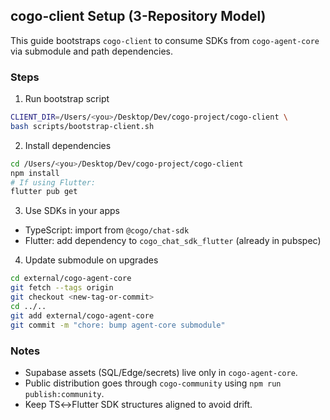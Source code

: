 ## cogo-client Setup (3-Repository Model)

This guide bootstraps `cogo-client` to consume SDKs from `cogo-agent-core` via submodule and path dependencies.

### Steps
1) Run bootstrap script
```bash
CLIENT_DIR=/Users/<you>/Desktop/Dev/cogo-project/cogo-client \
bash scripts/bootstrap-client.sh
```

2) Install dependencies
```bash
cd /Users/<you>/Desktop/Dev/cogo-project/cogo-client
npm install
# If using Flutter:
flutter pub get
```

3) Use SDKs in your apps
- TypeScript: import from `@cogo/chat-sdk`
- Flutter: add dependency to `cogo_chat_sdk_flutter` (already in pubspec)

4) Update submodule on upgrades
```bash
cd external/cogo-agent-core
git fetch --tags origin
git checkout <new-tag-or-commit>
cd ../..
git add external/cogo-agent-core
git commit -m "chore: bump agent-core submodule"
```

### Notes
- Supabase assets (SQL/Edge/secrets) live only in `cogo-agent-core`.
- Public distribution goes through `cogo-community` using `npm run publish:community`.
- Keep TS↔Flutter SDK structures aligned to avoid drift.


